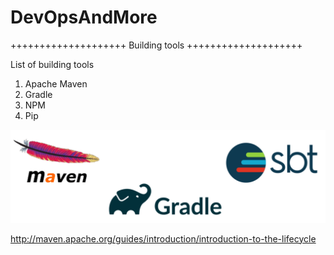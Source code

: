 # DevOpsAndMore

++++++++++++++++++++ Building tools ++++++++++++++++++++ 

List of building tools
1. Apache Maven
2. Gradle
3. NPM
4. Pip

![mvn-vs-gradle-vs-sbt](mvn-vs-gradle-vs-sbt.png)

http://maven.apache.org/guides/introduction/introduction-to-the-lifecycle
